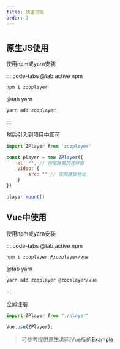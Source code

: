 ```yaml
---
title: 快速开始
order: 3
---
```

#

## 原生JS使用

使用npm或yarn安装


::: code-tabs
@tab:active npm
```bash
npm i zooplayer
```

@tab yarn
```bash
yarn add zooplayer
```
:::

然后引入到项目中即可
```javascript
import ZPlayer from 'zooplayer'

const player = new ZPlayer({
    el: "", // 指定挂载的选择器
    video: {
        src: "" // 视频播放地址
    }
})

player.mount()
```

## Vue中使用

使用npm或yarn安装

::: code-tabs
@tab:active npm
```bash
npm i zooplayer @zooplayer/vue
```

@tab yarn
```bash
yarn add zooplayer @zooplayer/vue
```
:::

全局注册
```javascript
import ZPlayer from "./player"

Vue.use(ZPlayer);
```

> 可参考提供原生JS和Vue版的[Example](https://github.com/zhuzhongzheng1999/ZooPlayer/tree/master/example)